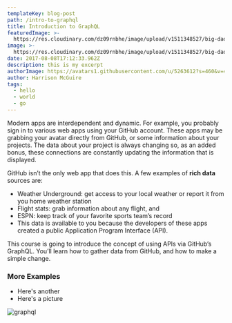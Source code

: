```yaml
---
templateKey: blog-post
path: /intro-to-graphql
title: Introduction to GraphQL
featuredImage: >-
  https://res.cloudinary.com/dz09rnbhe/image/upload/v1511348527/big-daddy_ddfong.jpg
image: >-
  https://res.cloudinary.com/dz09rnbhe/image/upload/v1511348527/big-daddy_ddfong.jpg
date: 2017-08-08T17:12:33.962Z
description: this is my excerpt
authorImage: https://avatars1.githubusercontent.com/u/5263612?s=460&v=4
author: Harrison McGuire
tags:
  - hello
  - world
  - go
---
```

Modern apps are interdependent and dynamic. For example, you probably sign in to various web apps using your GitHub account. These apps may be grabbing your avatar directly from GitHub, or some information about your projects. The data about your project is always changing so, as an added bonus, these connections are constantly updating the information that is displayed.

GitHub isn’t the only web app that does this. A few examples of **rich data** sources are:

* Weather Underground: get access to your local weather or report it from you home weather station
* Flight stats: grab information about any flight, and
* ESPN: keep track of your favorite sports team’s record
* This data is available to you because the developers of these apps created a public Application Program Interface (API).

This course is going to introduce the concept of using APIs via GitHub’s GraphQL. You’ll learn how to gather data from GitHub, and how to make a simple change.

### More Examples

* Here's another
* Here's a picture

![graphql](/img/graphql.png)

